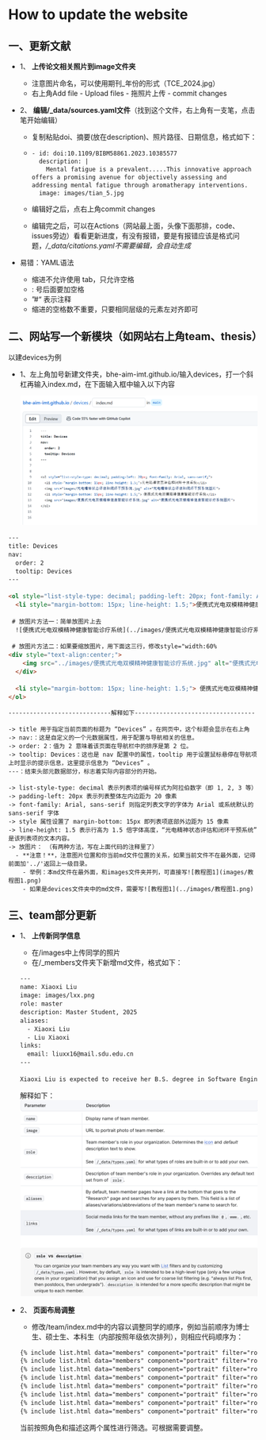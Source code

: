 # How to update the website
## 一、更新文献
- 1、 **上传论文相关照片到image文件夹**

  - 注意图片命名，可以使用期刊_年份的形式（TCE_2024.jpg）
  - 右上角Add file - Upload files - 拖照片上传 - commit changes

- 2、 **编辑/_data/sources.yaml文件**（找到这个文件，右上角有一支笔，点击笔开始编辑）

  - 复制粘贴doi、摘要(放在description)、照片路径、日期信息，格式如下：

  - ```
    - id: doi:10.1109/BIBM58861.2023.10385577
      description: |
        Mental fatigue is a prevalent.....This innovative approach offers a promising avenue for objectively assessing and addressing mental fatigue through aromatherapy interventions.
      image: images/tian_5.jpg
    ```

  - 编辑好之后，点右上角commit changes

  - 编辑完之后，可以在Actions（网站最上面，头像下面那排，code、issues旁边）看看更新进度，有没有报错，要是有报错应该是格式问题，*/_data/citations.yaml不需要编辑，会自动生成*

- 易错：YAML语法
  - 缩进不允许使用 tab，只允许空格
  - : 号后面要加空格
  - ”#“ 表示注释
  - 缩进的空格数不重要，只要相同层级的元素左对齐即可


## 二、网站写一个新模块（如网站右上角team、thesis）

以建devices为例

- 1、左上角加号新建文件夹，bhe-aim-imt.github.io/输入devices，打一个斜杠再输入index.md，在下面输入框中输入以下内容

  ![教程图1](images/教程图1.png)

```html
---
title: Devices
nav:
  order: 2
  tooltip: Devices
---

<ol style="list-style-type: decimal; padding-left: 20px; font-family: Arial, sans-serif;">
  <li style="margin-bottom: 15px; line-height: 1.5;">便携式光电双模精神健康智能诊疗系统</li>

 # 放图片方法一：简单放图片上去
  ![便携式光电双模精神健康智能诊疗系统](../images/便携式光电双模精神健康智能诊疗系统.jpg)

 # 放图片方法二：如果要缩放图片，用下面这三行，修改style="width:60%
<div style="text-align:center;">
    <img src="../images/便携式光电双模精神健康智能诊疗系统.jpg" alt="便携式光电双模精神健康智能诊疗系统" style="width:60%;">
  </div>

  <li style="margin-bottom: 15px; line-height: 1.5;"> 便携式光电双模精神健康智能诊疗系统</li>
</ol>
```
    -----------------------------解释如下----------------------------------
    
    -> title 用于指定当前页面的标题为 “Devices” 。在网页中，这个标题会显示在右上角
    -> nav:：这是自定义的一个元数据属性，用于配置与导航相关的信息。
    -> order: 2：值为 2 意味着该页面在导航栏中的排序是第 2 位。
    -> tooltip: Devices：这也是 nav 配置中的属性，tooltip 用于设置鼠标悬停在导航项上时显示的提示信息，这里提示信息为 “Devices” 。
    ---：结束头部元数据部分，标志着实际内容部分的开始。
    
    -> list-style-type: decimal 表示列表项的编号样式为阿拉伯数字（即 1, 2, 3 等）
    -> padding-left: 20px 表示列表整体左内边距为 20 像素
    -> font-family: Arial, sans-serif 则指定列表文字的字体为 Arial 或系统默认的 sans-serif 字体
    -> style 属性设置了 margin-bottom: 15px 即列表项底部外边距为 15 像素
    -> line-height: 1.5 表示行高为 1.5 倍字体高度，“光电精神状态评估和闭环干预系统” 是该列表项的文本内容。
    -> 放图片： （有两种方法，写在上面代码的注释里了）
      - **注意！**，注意图片位置和你当前md文件位置的关系，如果当前文件不在最外面，记得前面加'../'返回上一级目录。
        - 举例：本md文件在最外面，和images文件夹并列，可直接写![教程图1](images/教程图1.png)
        - 如果是devices文件夹中的md文件，需要写![教程图1](../images/教程图1.png)

## 三、team部分更新
- 1、 **上传新同学信息**
  - 在/images中上传同学的照片
  - 在/_members文件夹下新增md文件，格式如下：
  
  ```html
  ---
  name: Xiaoxi Liu
  image: images/lxx.png
  role: master
  description: Master Student, 2025
  aliases:
    - Xiaoxi Liu
    - Liu Xiaoxi
  links:
    email: liuxx16@mail.sdu.edu.cn
  ---

  Xiaoxi Liu is expected to receive her B.S. degree in Software Engineering from the School of Software, Shandong University, Jinan, China, in   June 2025. She has been accepted into the School of Medical Technology at Beijing Institute of Technology, Beijing, China, to pursue a  Master's degree. Her current research interests include reinforcement learning, deep learning, and generative artificial intelligence.
  ```
  解释如下：
  ![教程图2](images/教程图2.png)
- 2、 **页面布局调整**
  - 修改/team/index.md中的内容以调整同学的顺序，例如当前顺序为博士生、硕士生、本科生（内部按照年级依次排列），则相应代码顺序为：
  
  ```html
  {% include list.html data="members" component="portrait" filter="role == 'phd' and description == 'PhD Student, 2023'" %}
  {% include list.html data="members" component="portrait" filter="role == 'phd' and description == 'PhD Student, 2024'" %}
  {% include list.html data="members" component="portrait" filter="role =='master' and description == 'Master Student, 2023'" %}
  {% include list.html data="members" component="portrait" filter="role =='master' and description == 'Master Student, 2024'" %}
  {% include list.html data="members" component="portrait" filter="role =='master' and description == 'Master Student, 2025'" %}
  {% include list.html data="members" component="portrait" filter="role == 'undergrad' and description == 'Bachelor Student, 2022'" %}
  {% include list.html data="members" component="portrait" filter="role == 'undergrad' and description == 'Bachelor Student, 2023'" %}
  {% include list.html data="members" component="portrait" filter="role == 'undergrad' and description == 'Bachelor Student, 2024'" %}
  ```
  当前按照角色和描述这两个属性进行筛选。可根据需要调整。
